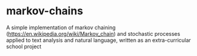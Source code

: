 # markov-chains

A simple implementation of markov chaining (https://en.wikipedia.org/wiki/Markov_chain) and stochastic processes applied to text analysis and natural language, written as an extra-curricular school project
